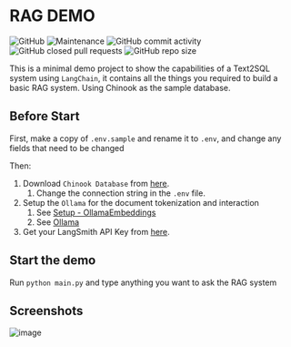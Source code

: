# RAG DEMO

![GitHub](https://img.shields.io/github/license/laolarou726/Text_2_SQL_Demo?logo=github&style=for-the-badge)
![Maintenance](https://img.shields.io/maintenance/yes/2025?logo=diaspora&style=for-the-badge)
![GitHub commit activity](https://img.shields.io/github/commit-activity/m/laolarou726/Text_2_SQL_Demo?style=for-the-badge)
![GitHub closed pull requests](https://img.shields.io/github/issues-pr-closed/laolarou726/Text_2_SQL_Demo?logo=github&style=for-the-badge)
![GitHub repo size](https://img.shields.io/github/repo-size/laolarou726/Text_2_SQL_Demo?logo=github&style=for-the-badge)

This is a minimal demo project to show the capabilities of a Text2SQL system using `LangChain`, it contains all the things you required to build a basic RAG system. Using Chinook as the sample database.

## Before Start

First, make a copy of `.env.sample` and rename it to `.env`, and change any fields that need to be changed

Then:

1. Download `Chinook Database` from [here](https://database.guide/2-sample-databases-sqlite/).
   1. Change the connection string in the `.env` file.
2. Setup the `Ollama` for the document tokenization and interaction
   1. See [Setup - OllamaEmbeddings](https://python.langchain.com/docs/integrations/text_embedding/ollama/)
   2. See [Ollama](https://ollama.com/)
3. Get your LangSmith API Key from [here](https://smith.langchain.com/hub).

## Start the demo

Run `python main.py` and type anything you want to ask the RAG system

## Screenshots

![image](https://github.com/user-attachments/assets/73a21efa-5502-465a-b890-16f4523b1504)
